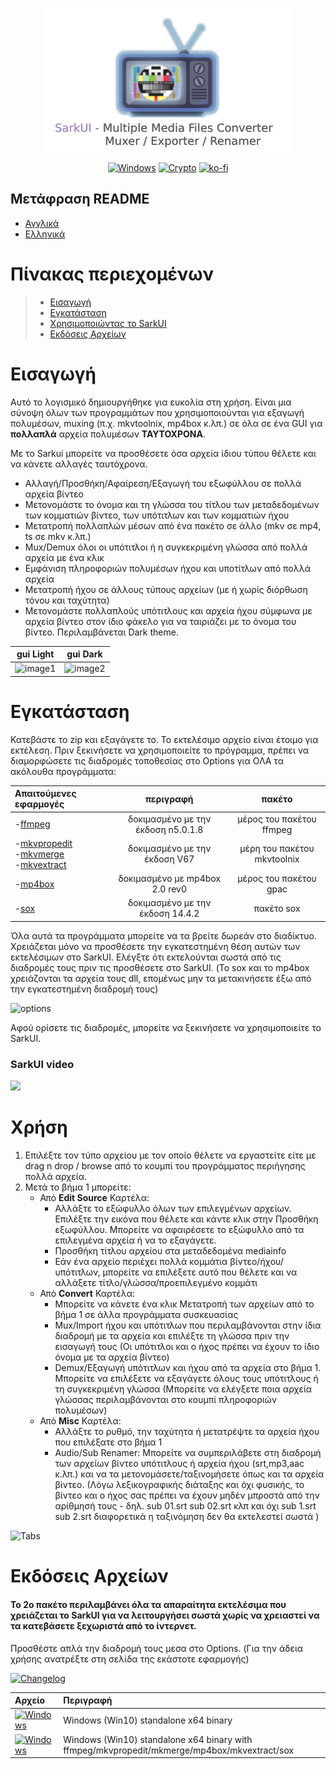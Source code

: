<!-- MANPAGE: BEGIN EXCLUDED SECTION -->

<div align="center">

[![Sarkui](https://raw.githubusercontent.com/sarkinios/sarkui/master/.github/banner.png)](#readme)

[![Windows](https://img.shields.io/badge/-Windows_x64-blue.svg?style=for-the-badge&label=Download&logo=windows&color=6272a4)](#εκδόσεις-αρχείων)
[![Crypto](https://img.shields.io/badge/_-Crypto-ffb86c.svg?logo=githubsponsors&labelColor=555555&style=for-the-badge&label=Donate)](https://github.com/sarkinios/sarkui/blob/main/.github/donate.md)
[![ko-fi](https://img.shields.io/badge/_-Buy_me_a_coffee-red.svg?logo=kofi&labelColor=555555&style=for-the-badge)](https://ko-fi.com/sarkas)

</div>
<!-- MANPAGE: END EXCLUDED SECTION -->

## Μετάφραση README

-   [Αγγλικά](README.md)
-   [Ελληνικά](README.el.md)

# Πίνακας περιεχομένων

> -   [Εισαγωγή](#εισαγωγή)
> -   [Εγκατάσταση](#εγκατάσταση)
> -   [Χρησιμοποιώντας το SarkUI](#χρήση)
> -   [Εκδόσεις Αρχείων](#εκδόσεις-αρχείων)
> 
# Εισαγωγή

Αυτό το λογισμικό δημιουργήθηκε για ευκολία στη χρήση. Είναι μια σύνοψη όλων των προγραμμάτων που χρησιμοποιούνται για εξαγωγή πολυμέσων, muxing (π.χ. mkvtoolnix, mp4box κ.λπ.)
σε όλα σε ένα GUI για **πολλαπλά** αρχεία πολυμέσων **ΤΑΥΤΟΧΡΟΝΑ**.

Με το Sarkui μπορείτε να προσθέσετε όσα αρχεία ίδιου τύπου θέλετε και να κάνετε αλλαγές ταυτόχρονα.

-   Αλλαγή/Προσθήκη/Αφαίρεση/Εξαγωγή του εξωφύλλου σε πολλά αρχεία βίντεο
-   Μετονομάστε το όνομα και τη γλώσσα του τίτλου των μεταδεδομένων των κομματιών βίντεο, των υπότιτλων και των κομματιών ήχου
-   Μετατροπή πολλαπλών μέσων από ένα πακέτο σε άλλο (mkv σε mp4, ts σε mkv κ.λπ.)
-   Mux/Demux όλοι οι υπότιτλοι ή η συγκεκριμένη γλώσσα από πολλά αρχεία με ένα κλικ
-   Εμφάνιση πληροφοριών πολυμέσων ήχου και υποτίτλων από πολλά αρχεία
-   Μετατροπή ήχου σε άλλους τύπους αρχείων (με ή χωρίς διόρθωση τόνου και ταχύτητα)
-   Μετονομάστε πολλαπλούς υπότιτλους και αρχεία ήχου σύμφωνα με αρχεία βίντεο στον ίδιο φάκελο για να ταιριάζει με το όνομα του βίντεο.
    Περιλαμβάνεται Dark theme.

|                  gui Light                 |               gui Dark               |
| :--------------------------------------: | :--------------------------------------: |
| ![image1](https://imgur.com/36VIzQG.png) | ![image2](https://imgur.com/Av6UinI.png) |

# Εγκατάσταση

Κατεβάστε το zip και εξαγάγετε το. Το εκτελέσιμο αρχείο είναι έτοιμο για εκτέλεση.
Πριν ξεκινήσετε να χρησιμοποιείτε το πρόγραμμα, πρέπει να διαμορφώσετε τις διαδρομές τοποθεσίας στο Options για ΟΛΑ τα ακόλουθα προγράμματα:

Aπαιτούμενες εφαρμογές| περιγραφή | πακέτο
:----------------------|:------------------------------------------------------------:|:----:
|-[ffmpeg](https://ffmpeg.org/download.html)| δοκιμασμένο με την έκδοση n5.0.1.8| μέρος του πακέτου ffmpeg|
|-[mkvpropedit](https://www.fosshub.com/MKVToolNix.html)<br />-[mkvmerge](https://www.fosshub.com/MKVToolNix.html)<br />-[mkvextract](https://www.fosshub.com/MKVToolNix.html)| δοκιμασμένο με την έκδοση V67| μέρη του πακέτου mkvtoolnix|
|-[mp4box](https://gpac.wp.imt.fr/downloads/)|δοκιμασμένο με mp4box 2.0 rev0| μέρος του πακέτου gpac|
|-[sox](https://sourceforge.net/projects/sox/files/sox/)|δοκιμασμένο με την έκδοση 14.4.2| πακέτο sox|

Όλα αυτά τα προγράμματα μπορείτε να τα βρείτε δωρεάν στο διαδίκτυο. Χρειάζεται μόνο να προσθέσετε την εγκατεστημένη θέση αυτών των εκτελέσιμων στο SarkUI.
Ελέγξτε ότι εκτελούνται σωστά από τις διαδρομές τους πριν τις προσθέσετε στο SarkUI. (Το sox και το mp4box χρειάζονται τα αρχεία τους dll, επομένως μην τα μετακινήσετε έξω από την εγκατεστημένη διαδρομή τους)

![options](https://imgur.com/hY2zdya.png)

Αφού ορίσετε τις διαδρομές, μπορείτε να ξεκινήσετε να χρησιμοποιείτε το SarkUI.

### SarkUI video
![](https://github.com/sarkinios/sarkui/raw/main/.github/setup%20SarkUI.gif)

# Χρήση

1.  Επιλέξτε τον τύπο αρχείου με τον οποίο θέλετε να εργαστείτε είτε με drag n drop / browse από το κουμπί του προγράμματος περιήγησης πολλά αρχεία.
2.  Μετά το βήμα 1 μπορείτε:
    -   Από **Edit Source** Καρτέλα:
        -   Αλλάξτε το εξώφυλλο όλων των επιλεγμένων αρχείων. Επιλέξτε την εικόνα που θέλετε και κάντε κλικ στην Προσθήκη εξωφύλλου. Μπορείτε να αφαιρέσετε το εξώφυλλο από τα επιλεγμένα αρχεία ή να το εξαγάγετε.
        -   Προσθήκη τίτλου αρχείου στα μεταδεδομένα mediainfo
        -   Εάν ένα αρχείο περιέχει πολλά κομμάτια βίντεο/ήχου/υπότιτλων, μπορείτε να επιλέξετε αυτό που θέλετε και να αλλάξετε τίτλο/γλώσσα/προεπιλεγμένο κομμάτι
    -   Από **Convert** Καρτέλα:
        -   Μπορείτε να κάνετε ένα κλικ Μετατροπή των αρχείων από το βήμα 1 σε άλλα προγράμματα συσκευασίας
        -   Mux/Import ήχου και υπότιτλων που περιλαμβάνονται στην ίδια διαδρομή με τα αρχεία και επιλέξτε τη γλώσσα πριν την εισαγωγή τους (Οι υπότιτλοι και ο ήχος πρέπει να έχουν το ίδιο όνομα με τα αρχεία βίντεο)
        -   Demux/Εξαγωγή υπότιτλων και ήχου από τα αρχεία στο βήμα 1. Μπορείτε να επιλέξετε να εξαγάγετε όλους τους υπότιτλους ή τη συγκεκριμένη γλώσσα (Μπορείτε να ελέγξετε ποια αρχεία γλώσσας περιλαμβάνονται στο κουμπί πληροφοριών πολυμέσων)
    -   Από **Misc** Καρτέλα:
        -   Αλλάξτε το ρυθμό, την ταχύτητα ή μετατρέψτε τα αρχεία ήχου που επιλέξατε στο βήμα 1
        -   Audio/Sub Renamer: Μπορείτε να συμπεριλάβετε στη διαδρομή των αρχείων βίντεο υπότιτλους ή αρχεία ήχου (srt,mp3,aac κ.λπ.) και να τα μετονομάσετε/ταξινομήσετε όπως και τα αρχεία βίντεο.
            (Λόγω λεξικογραφικής διάταξης και όχι φυσικής, το βίντεο και ο ήχος σας πρέπει να έχουν μηδέν μπροστά από την αρίθμησή τους - δηλ. sub 01.srt sub 02.srt κλπ και όχι sub 1.srt sub 2.srt διαφορετικά η ταξινόμηση δεν θα εκτελεστεί σωστά )

![Tabs](https://imgur.com/zdH6V02.png)

# Εκδόσεις Αρχείων

#### Το 2ο πακέτο περιλαμβάνει όλα τα απαραίτητα εκτελέσιμα που χρειάζεται το SarkUI για να λειτουργήσει σωστά χωρίς να χρειαστεί να τα κατεβάσετε ξεχωριστά από το ίντερνετ. 
Προσθέστε απλά την διαδρομή τους μεσα στο Options.
(Για την άδεια χρήσης ανατρέξτε στη σελίδα της εκάστοτε εφαρμογής)

[![Changelog](https://img.shields.io/badge/changelog-blue.svg)](https://github.com/sarkinios/sarkui/releases/tag/2022.07.23v1.1)


| Αρχείο                                                                                                                                                                                  | Περιγραφή                            |
| :-------------------------------------------------------------------------------------------------------------------------------------------------------------------------------------- | :----------------------------------- |
[![Windows](https://img.shields.io/badge/Version-v1.0.1-informational?color=f1fa8c&style=for-the-badge&label=release)](https://github.com/sarkinios/sarkui/releases/latest/download/SarkUI.v1.0.1.zip)|Windows (Win10) standalone x64 binary|
[![Windows](https://img.shields.io/badge/Version-v1.0.1wTools-informational?color=f1fa8c&style=for-the-badge&label=release)](https://github.com/sarkinios/sarkui/releases/download/2022.07.23v1.1/SarkUI.v1.0.1wTools.zip)|Windows (Win10) standalone x64 binary with ffmpeg/mkvpropedit/mkmerge/mp4box/mkvextract/sox|

